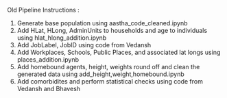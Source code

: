 Old Pipeline Instructions : 
1) Generate base population using aastha_code_cleaned.ipynb
2) Add HLat, HLong, AdminUnits to households and age to individuals using hlat_hlong_addition.ipynb
3) Add JobLabel, JobID using code from Vedansh
4) Add Workplaces, Schools, Public Places, and associated lat longs using places_addition.ipynb
5) Add homebound agents, height, weights round off and clean the generated data using add_height,weight,homebound.ipynb
6) Add comorbidites and perform statistical checks using code from Vedansh and Bhavesh

